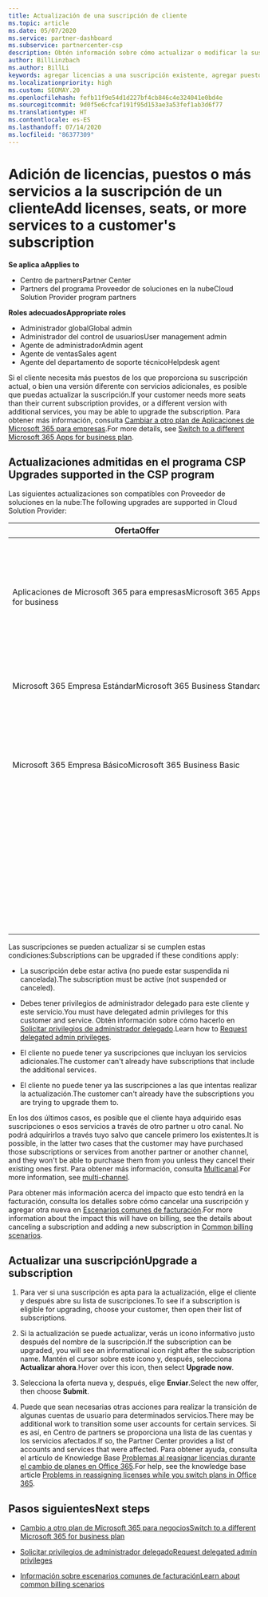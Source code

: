 ```yaml
---
title: Actualización de una suscripción de cliente
ms.topic: article
ms.date: 05/07/2020
ms.service: partner-dashboard
ms.subservice: partnercenter-csp
description: Obtén información sobre cómo actualizar o modificar la suscripción de un cliente. Agrega más licencias o más puestos, o bien cambia a otra versión con más servicios.
author: BillLinzbach
ms.author: BillLi
keywords: agregar licencias a una suscripción existente, agregar puestos a una suscripción existente, modificar una suscripción, cambiar una suscripción, adquirir más licencias para un cliente
ms.localizationpriority: high
ms.custom: SEOMAY.20
ms.openlocfilehash: fefb11f9e54d1d227bf4cb846c4e324041e0bd4e
ms.sourcegitcommit: 9d0f5e6cfcaf191f95d153ae3a53fef1ab3d6f77
ms.translationtype: HT
ms.contentlocale: es-ES
ms.lasthandoff: 07/14/2020
ms.locfileid: "86377309"
---
```

# <a name="add-licenses-seats-or-more-services-to-a-customers-subscription"></a><span data-ttu-id="3b530-105">Adición de licencias, puestos o más servicios a la suscripción de un cliente</span><span class="sxs-lookup"><span data-stu-id="3b530-105">Add licenses, seats, or more services to a customer's subscription</span></span>

<span data-ttu-id="3b530-106">**Se aplica a**</span><span class="sxs-lookup"><span data-stu-id="3b530-106">**Applies to**</span></span>

- <span data-ttu-id="3b530-107">Centro de partners</span><span class="sxs-lookup"><span data-stu-id="3b530-107">Partner Center</span></span>
- <span data-ttu-id="3b530-108">Partners del programa Proveedor de soluciones en la nube</span><span class="sxs-lookup"><span data-stu-id="3b530-108">Cloud Solution Provider program partners</span></span>

<span data-ttu-id="3b530-109">**Roles adecuados**</span><span class="sxs-lookup"><span data-stu-id="3b530-109">**Appropriate roles**</span></span>

- <span data-ttu-id="3b530-110">Administrador global</span><span class="sxs-lookup"><span data-stu-id="3b530-110">Global admin</span></span>
- <span data-ttu-id="3b530-111">Administrador del control de usuarios</span><span class="sxs-lookup"><span data-stu-id="3b530-111">User management admin</span></span>
- <span data-ttu-id="3b530-112">Agente de administrador</span><span class="sxs-lookup"><span data-stu-id="3b530-112">Admin agent</span></span>
- <span data-ttu-id="3b530-113">Agente de ventas</span><span class="sxs-lookup"><span data-stu-id="3b530-113">Sales agent</span></span>
- <span data-ttu-id="3b530-114">Agente del departamento de soporte técnico</span><span class="sxs-lookup"><span data-stu-id="3b530-114">Helpdesk agent</span></span>

<span data-ttu-id="3b530-115">Si el cliente necesita más puestos de los que proporciona su suscripción actual, o bien una versión diferente con servicios adicionales, es posible que puedas actualizar la suscripción.</span><span class="sxs-lookup"><span data-stu-id="3b530-115">If your customer needs more seats than their current subscription provides, or a different version with additional services, you may be able to upgrade the subscription.</span></span> <span data-ttu-id="3b530-116">Para obtener más información, consulta [Cambiar a otro plan de Aplicaciones de Microsoft 365 para empresas](https://go.microsoft.com/fwlink/p/?LinkId=723577).</span><span class="sxs-lookup"><span data-stu-id="3b530-116">For more details, see [Switch to a different Microsoft 365 Apps for business plan](https://go.microsoft.com/fwlink/p/?LinkId=723577).</span></span>

## <a name="upgrades-supported-in-the-csp-program"></a><span data-ttu-id="3b530-117">Actualizaciones admitidas en el programa CSP <a href="" id="upgradesubscription"></a></span><span class="sxs-lookup"><span data-stu-id="3b530-117">Upgrades supported in the CSP program <a href="" id="upgradesubscription"></a></span></span>

<span data-ttu-id="3b530-118">Las siguientes actualizaciones son compatibles con Proveedor de soluciones en la nube:</span><span class="sxs-lookup"><span data-stu-id="3b530-118">The following upgrades are supported in Cloud Solution Provider:</span></span>

<table>
<colgroup>
<col width="50%" />
<col width="50%" />
</colgroup>
<thead>
<tr class="header">
<th><span data-ttu-id="3b530-119">Oferta</span><span class="sxs-lookup"><span data-stu-id="3b530-119">Offer</span></span></th>
<th><span data-ttu-id="3b530-120">Actualizaciones posibles</span><span class="sxs-lookup"><span data-stu-id="3b530-120">Possible upgrades</span></span></th>
</tr>
</thead>
<tbody>
<tr class="odd">
<td><span data-ttu-id="3b530-121">Aplicaciones de Microsoft 365 para empresas</span><span class="sxs-lookup"><span data-stu-id="3b530-121">Microsoft 365 Apps for business</span></span></td>
<td><ul>
<li><span data-ttu-id="3b530-122">Microsoft 365 Empresa Premium¹</span><span class="sxs-lookup"><span data-stu-id="3b530-122">Microsoft 365 Business Premium¹</span></span></li>
<li><span data-ttu-id="3b530-123">Aplicaciones de Microsoft 365 para empresas</span><span class="sxs-lookup"><span data-stu-id="3b530-123">Microsoft 365 Apps for enterprise</span></span></li>
<li><span data-ttu-id="3b530-124">Office 365 Enterprise E3</span><span class="sxs-lookup"><span data-stu-id="3b530-124">Office 365 Enterprise E3</span></span></li>
<li><span data-ttu-id="3b530-125">Office 365 Enterprise E5</span><span class="sxs-lookup"><span data-stu-id="3b530-125">Office 365 Enterprise E5</span></span></li>
</ul></td>
</tr>
<tr class="even">
<td><span data-ttu-id="3b530-126">Microsoft 365 Empresa Estándar</span><span class="sxs-lookup"><span data-stu-id="3b530-126">Microsoft 365 Business Standard</span></span></td>
<td><ul>
<li><span data-ttu-id="3b530-127">Office 365 Enterprise E3</span><span class="sxs-lookup"><span data-stu-id="3b530-127">Office 365 Enterprise E3</span></span></li>
<li><span data-ttu-id="3b530-128">Office 365 Enterprise E5</span><span class="sxs-lookup"><span data-stu-id="3b530-128">Office 365 Enterprise E5</span></span></li>
</ul></td>
</tr>
<tr class="odd">
<td><span data-ttu-id="3b530-129">Microsoft 365 Empresa Básico</span><span class="sxs-lookup"><span data-stu-id="3b530-129">Microsoft 365 Business Basic</span></span></td>
<td><ul>
<li><span data-ttu-id="3b530-130">Microsoft 365 Empresa Estándar¹</span><span class="sxs-lookup"><span data-stu-id="3b530-130">Microsoft 365 Business Standard¹</span></span></li>
<li><span data-ttu-id="3b530-131">Office 365 Enterprise E1</span><span class="sxs-lookup"><span data-stu-id="3b530-131">Office 365 Enterprise E1</span></span></li>
<li><span data-ttu-id="3b530-132">Office 365 Enterprise E3</span><span class="sxs-lookup"><span data-stu-id="3b530-132">Office 365 Enterprise E3</span></span></li>
<li><span data-ttu-id="3b530-133">Office 365 Enterprise E5</span><span class="sxs-lookup"><span data-stu-id="3b530-133">Office 365 Enterprise E5</span></span></li>
</ul></td>
</tr>
<tr class="even">
<td></td>
<td><p><span data-ttu-id="3b530-134">¹ Las suscripciones Aplicaciones de Microsoft 365 para empresas India y Microsoft 365 Empresa Básico India pueden actualizarse a Microsoft 365 Empresa Estándar India, pero no a Microsoft 365 Empresa Estándar.</span><span class="sxs-lookup"><span data-stu-id="3b530-134">¹ Microsoft 365 Apps for business India and Microsoft 365 Business Basic India can be upgraded to Microsoft 365 Business Standard India, not to Microsoft 365 Business Standard.</span></span></p></td>
</tr>
</tbody>
</table>

<span data-ttu-id="3b530-135">Las suscripciones se pueden actualizar si se cumplen estas condiciones:</span><span class="sxs-lookup"><span data-stu-id="3b530-135">Subscriptions can be upgraded if these conditions apply:</span></span>

- <span data-ttu-id="3b530-136">La suscripción debe estar activa (no puede estar suspendida ni cancelada).</span><span class="sxs-lookup"><span data-stu-id="3b530-136">The subscription must be active (not suspended or canceled).</span></span>

- <span data-ttu-id="3b530-137">Debes tener privilegios de administrador delegado para este cliente y este servicio.</span><span class="sxs-lookup"><span data-stu-id="3b530-137">You must have delegated admin privileges for this customer and service.</span></span> <span data-ttu-id="3b530-138">Obtén información sobre cómo hacerlo en [Solicitar privilegios de administrador delegado](request-a-relationship-with-a-customer.md).</span><span class="sxs-lookup"><span data-stu-id="3b530-138">Learn how to [Request delegated admin privileges](request-a-relationship-with-a-customer.md).</span></span>

- <span data-ttu-id="3b530-139">El cliente no puede tener ya suscripciones que incluyan los servicios adicionales.</span><span class="sxs-lookup"><span data-stu-id="3b530-139">The customer can't already have subscriptions that include the additional services.</span></span>

- <span data-ttu-id="3b530-140">El cliente no puede tener ya las suscripciones a las que intentas realizar la actualización.</span><span class="sxs-lookup"><span data-stu-id="3b530-140">The customer can't already have the subscriptions you are trying to upgrade them to.</span></span>

<span data-ttu-id="3b530-141">En los dos últimos casos, es posible que el cliente haya adquirido esas suscripciones o esos servicios a través de otro partner u otro canal. No podrá adquirirlos a través tuyo salvo que cancele primero los existentes.</span><span class="sxs-lookup"><span data-stu-id="3b530-141">It is possible, in the latter two cases that the customer may have purchased those subscriptions or services from another partner or another channel, and they won't be able to purchase them from you unless they cancel their existing ones first.</span></span> <span data-ttu-id="3b530-142">Para obtener más información, consulta [Multicanal](multichannel.md).</span><span class="sxs-lookup"><span data-stu-id="3b530-142">For more information, see [multi-channel](multichannel.md).</span></span>

<span data-ttu-id="3b530-143">Para obtener más información acerca del impacto que esto tendrá en la facturación, consulta los detalles sobre cómo cancelar una suscripción y agregar otra nueva en [Escenarios comunes de facturación](common-billing-scenarios.md).</span><span class="sxs-lookup"><span data-stu-id="3b530-143">For more information about the impact this will have on billing, see the details about canceling a subscription and adding a new subscription in [Common billing scenarios](common-billing-scenarios.md).</span></span>

## <a name="upgrade-a-subscription"></a><span data-ttu-id="3b530-144">Actualizar una suscripción</span><span class="sxs-lookup"><span data-stu-id="3b530-144">Upgrade a subscription</span></span>

1. <span data-ttu-id="3b530-145">Para ver si una suscripción es apta para la actualización, elige el cliente y después abre su lista de suscripciones.</span><span class="sxs-lookup"><span data-stu-id="3b530-145">To see if a subscription is eligible for upgrading, choose your customer, then open their list of subscriptions.</span></span>

2. <span data-ttu-id="3b530-146">Si la actualización se puede actualizar, verás un icono informativo justo después del nombre de la suscripción.</span><span class="sxs-lookup"><span data-stu-id="3b530-146">If the subscription can be upgraded, you will see an informational icon right after the subscription name.</span></span> <span data-ttu-id="3b530-147">Mantén el cursor sobre este icono y, después, selecciona **Actualizar ahora**.</span><span class="sxs-lookup"><span data-stu-id="3b530-147">Hover over this icon, then select **Upgrade now**.</span></span>

3. <span data-ttu-id="3b530-148">Selecciona la oferta nueva y, después, elige **Enviar**.</span><span class="sxs-lookup"><span data-stu-id="3b530-148">Select the new offer, then choose **Submit**.</span></span>

4. <span data-ttu-id="3b530-149">Puede que sean necesarias otras acciones para realizar la transición de algunas cuentas de usuario para determinados servicios.</span><span class="sxs-lookup"><span data-stu-id="3b530-149">There may be additional work to transition some user accounts for certain services.</span></span> <span data-ttu-id="3b530-150">Si es así, en Centro de partners se proporciona una lista de las cuentas y los servicios afectados.</span><span class="sxs-lookup"><span data-stu-id="3b530-150">If so, the Partner Center provides a list of accounts and services that were affected.</span></span> <span data-ttu-id="3b530-151">Para obtener ayuda, consulta el artículo de Knowledge Base [Problemas al reasignar licencias durante el cambio de planes en Office 365](https://go.microsoft.com/fwlink/p/?LinkId=723576).</span><span class="sxs-lookup"><span data-stu-id="3b530-151">For help, see the knowledge base article [Problems in reassigning licenses while you switch plans in Office 365](https://go.microsoft.com/fwlink/p/?LinkId=723576).</span></span>

## <a name="next-steps"></a><span data-ttu-id="3b530-152">Pasos siguientes</span><span class="sxs-lookup"><span data-stu-id="3b530-152">Next steps</span></span>

- [<span data-ttu-id="3b530-153">Cambio a otro plan de Microsoft 365 para negocios</span><span class="sxs-lookup"><span data-stu-id="3b530-153">Switch to a different Microsoft 365 for business plan</span></span>](https://go.microsoft.com/fwlink/p/?LinkId=723577)

- [<span data-ttu-id="3b530-154">Solicitar privilegios de administrador delegado</span><span class="sxs-lookup"><span data-stu-id="3b530-154">Request delegated admin privileges</span></span>](request-a-relationship-with-a-customer.md)

- [<span data-ttu-id="3b530-155">Información sobre escenarios comunes de facturación</span><span class="sxs-lookup"><span data-stu-id="3b530-155">Learn about common billing scenarios</span></span>](common-billing-scenarios.md)